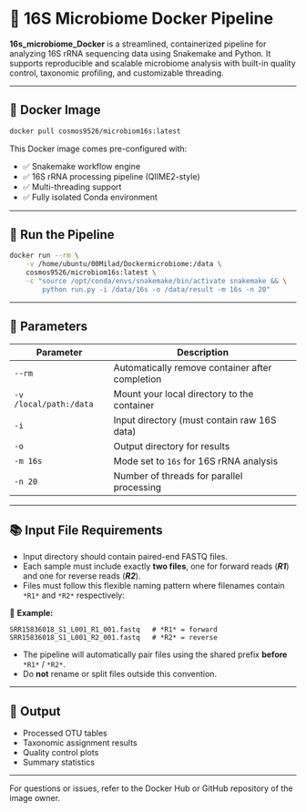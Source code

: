 # 👫 16S Microbiome Docker Pipeline

**16s\_microbiome\_Docker** is a streamlined, containerized pipeline for analyzing 16S rRNA sequencing data using Snakemake and Python. It supports reproducible and scalable microbiome analysis with built-in quality control, taxonomic profiling, and customizable threading.

---

## 🐳 Docker Image

```bash
docker pull cosmos9526/microbiom16s:latest
```

This Docker image comes pre-configured with:

* ✅ Snakemake workflow engine
* ✅ 16S rRNA processing pipeline (QIIME2-style)
* ✅ Multi-threading support
* ✅ Fully isolated Conda environment

---

## 🚀 Run the Pipeline

```bash
docker run --rm \
    -v /home/ubuntu/00Milad/Dockermicrobiome:/data \
    cosmos9526/microbiom16s:latest \
    -c "source /opt/conda/envs/snakemake/bin/activate snakemake && \
        python run.py -i /data/16s -o /data/result -m 16s -n 20"
```

---

## 🔧 Parameters

| Parameter              | Description                                     |
| ---------------------- | ----------------------------------------------- |
| `--rm`                 | Automatically remove container after completion |
| `-v /local/path:/data` | Mount your local directory to the container     |
| `-i`                   | Input directory (must contain raw 16S data)     |
| `-o`                   | Output directory for results                    |
| `-m 16s`               | Mode set to `16s` for 16S rRNA analysis         |
| `-n 20`                | Number of threads for parallel processing       |

---

## 📚 Input File Requirements

* Input directory should contain paired-end FASTQ files.
* Each sample must include exactly **two files**, one for forward reads (***R1***) and one for reverse reads (***R2***).
* Files must follow this flexible naming pattern where filenames contain `*R1*` and `*R2*` respectively:

📝 **Example:**

```
SRR15836018_S1_L001_R1_001.fastq   # *R1* = forward
SRR15836018_S1_L001_R2_001.fastq   # *R2* = reverse
```

* The pipeline will automatically pair files using the shared prefix **before** `*R1*` / `*R2*`.
* Do **not** rename or split files outside this convention.

---

## 💼 Output

* Processed OTU tables
* Taxonomic assignment results
* Quality control plots
* Summary statistics

---

For questions or issues, refer to the Docker Hub or GitHub repository of the image owner.
